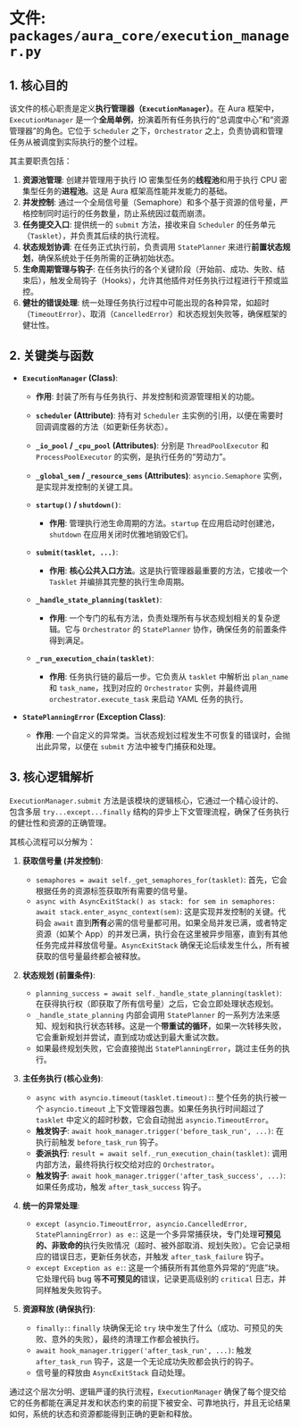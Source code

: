 # 文件: `packages/aura_core/execution_manager.py`

## 1. 核心目的

该文件的核心职责是定义**执行管理器（`ExecutionManager`）**。在 Aura 框架中，`ExecutionManager` 是一个**全局单例**，扮演着所有任务执行的“总调度中心”和“资源管理器”的角色。它位于 `Scheduler` 之下，`Orchestrator` 之上，负责协调和管理任务从被调度到实际执行的整个过程。

其主要职责包括：

1.  **资源池管理**: 创建并管理用于执行 IO 密集型任务的**线程池**和用于执行 CPU 密集型任务的**进程池**。这是 Aura 框架高性能并发能力的基础。
2.  **并发控制**: 通过一个全局信号量（Semaphore）和多个基于资源的信号量，严格控制同时运行的任务数量，防止系统因过载而崩溃。
3.  **任务提交入口**: 提供统一的 `submit` 方法，接收来自 `Scheduler` 的任务单元（`Tasklet`），并负责其后续的执行流程。
4.  **状态规划协调**: 在任务正式执行前，负责调用 `StatePlanner` 来进行**前置状态规划**，确保系统处于任务所需的正确初始状态。
5.  **生命周期管理与钩子**: 在任务执行的各个关键阶段（开始前、成功、失败、结束后），触发全局钩子（Hooks），允许其他插件对任务执行过程进行干预或监控。
6.  **健壮的错误处理**: 统一处理任务执行过程中可能出现的各种异常，如超时（`TimeoutError`）、取消（`CancelledError`）和状态规划失败等，确保框架的健壮性。

## 2. 关键类与函数

*   **`ExecutionManager` (Class)**:
    *   **作用**: 封装了所有与任务执行、并发控制和资源管理相关的功能。
    *   **`scheduler` (Attribute)**: 持有对 `Scheduler` 主实例的引用，以便在需要时回调调度器的方法（如更新任务状态）。
    *   **`_io_pool` / `_cpu_pool` (Attributes)**: 分别是 `ThreadPoolExecutor` 和 `ProcessPoolExecutor` 的实例，是执行任务的“劳动力”。
    *   **`_global_sem` / `_resource_sems` (Attributes)**: `asyncio.Semaphore` 实例，是实现并发控制的关键工具。
    *   **`startup()` / `shutdown()`**:
        *   **作用**: 管理执行池生命周期的方法。`startup` 在应用启动时创建池，`shutdown` 在应用关闭时优雅地销毁它们。

    *   **`submit(tasklet, ...)`**:
        *   **作用**: **核心公共入口方法**。这是执行管理器最重要的方法，它接收一个 `Tasklet` 并编排其完整的执行生命周期。

    *   **`_handle_state_planning(tasklet)`**:
        *   **作用**: 一个专门的私有方法，负责处理所有与状态规划相关的复杂逻辑。它与 `Orchestrator` 的 `StatePlanner` 协作，确保任务的前置条件得到满足。

    *   **`_run_execution_chain(tasklet)`**:
        *   **作用**: 任务执行链的最后一步。它负责从 `tasklet` 中解析出 `plan_name` 和 `task_name`，找到对应的 `Orchestrator` 实例，并最终调用 `orchestrator.execute_task` 来启动 YAML 任务的执行。

*   **`StatePlanningError` (Exception Class)**:
    *   **作用**: 一个自定义的异常类。当状态规划过程发生不可恢复的错误时，会抛出此异常，以便在 `submit` 方法中被专门捕获和处理。

## 3. 核心逻辑解析

`ExecutionManager.submit` 方法是该模块的逻辑核心，它通过一个精心设计的、包含多层 `try...except...finally` 结构的异步上下文管理流程，确保了任务执行的健壮性和资源的正确管理。

其核心流程可以分解为：

1.  **获取信号量 (并发控制)**:
    *   `semaphores = await self._get_semaphores_for(tasklet)`: 首先，它会根据任务的资源标签获取所有需要的信号量。
    *   `async with AsyncExitStack() as stack: for sem in semaphores: await stack.enter_async_context(sem)`: 这是实现并发控制的关键。代码会 `await` 直到**所有**必需的信号量都可用。如果全局并发已满，或者特定资源（如某个 App）的并发已满，执行会在这里被异步阻塞，直到有其他任务完成并释放信号量。`AsyncExitStack` 确保无论后续发生什么，所有被获取的信号量最终都会被释放。

2.  **状态规划 (前置条件)**:
    *   `planning_success = await self._handle_state_planning(tasklet)`: 在获得执行权（即获取了所有信号量）之后，它会立即处理状态规划。
    *   `_handle_state_planning` 内部会调用 `StatePlanner` 的一系列方法来感知、规划和执行状态转移。这是一个**带重试的循环**，如果一次转移失败，它会重新规划并尝试，直到成功或达到最大重试次数。
    *   如果最终规划失败，它会直接抛出 `StatePlanningError`，跳过主任务的执行。

3.  **主任务执行 (核心业务)**:
    *   `async with asyncio.timeout(tasklet.timeout):`: 整个任务的执行被一个 `asyncio.timeout` 上下文管理器包裹。如果任务执行时间超过了 `tasklet` 中定义的超时秒数，它会自动抛出 `asyncio.TimeoutError`。
    *   **触发钩子**: `await hook_manager.trigger('before_task_run', ...)`: 在执行前触发 `before_task_run` 钩子。
    *   **委派执行**: `result = await self._run_execution_chain(tasklet)`: 调用内部方法，最终将执行权交给对应的 `Orchestrator`。
    *   **触发钩子**: `await hook_manager.trigger('after_task_success', ...)`: 如果任务成功，触发 `after_task_success` 钩子。

4.  **统一的异常处理**:
    *   `except (asyncio.TimeoutError, asyncio.CancelledError, StatePlanningError) as e:`: 这是一个多异常捕获块，专门处理**可预见的、非致命的**执行失败情况（超时、被外部取消、规划失败）。它会记录相应的错误日志，更新任务状态，并触发 `after_task_failure` 钩子。
    *   `except Exception as e:`: 这是一个捕获所有其他意外异常的“兜底”块。它处理代码 bug 等**不可预见的**错误，记录更高级别的 `critical` 日志，并同样触发失败钩子。

5.  **资源释放 (确保执行)**:
    *   `finally:`: `finally` 块确保无论 `try` 块中发生了什么（成功、可预见的失败、意外的失败），最终的清理工作都会被执行。
    *   `await hook_manager.trigger('after_task_run', ...)`: 触发 `after_task_run` 钩子，这是一个无论成功失败都会执行的钩子。
    *   信号量的释放由 `AsyncExitStack` 自动处理。

通过这个层次分明、逻辑严谨的执行流程，`ExecutionManager` 确保了每个提交给它的任务都能在满足并发和状态约束的前提下被安全、可靠地执行，并且无论结果如何，系统的状态和资源都能得到正确的更新和释放。